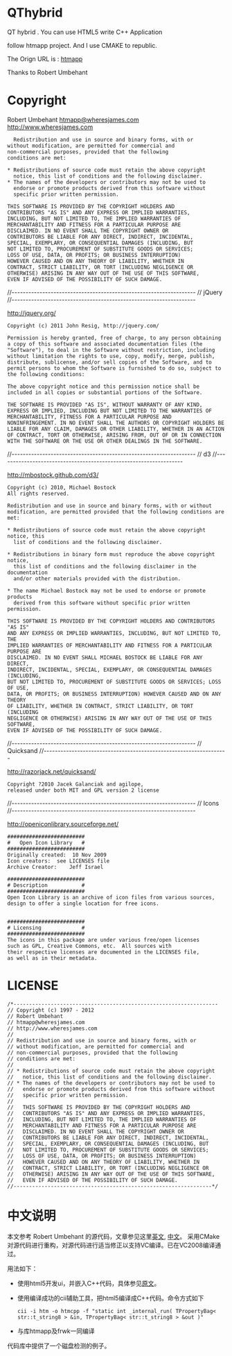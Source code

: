 QThybrid
========

QT hybrid . You can use HTML5 write C++ Application 

follow htmapp project. And I use CMAKE to republic.

The Orign URL is : [htmapp](http://code.google.com/p/htmapp/)

Thanks to Robert Umbehant

Copyright
=========

Robert Umbehant
	htmapp@wheresjames.com
	http://www.wheresjames.com
	
	  Redistribution and use in source and binary forms, with or
	without modification, are permitted for commercial and
	non-commercial purposes, provided that the following
	conditions are met:

	* Redistributions of source code must retain the above copyright
	  notice, this list of conditions and the following disclaimer.
	* The names of the developers or contributors may not be used to
	  endorse or promote products derived from this software without
	  specific prior written permission.

	THIS SOFTWARE IS PROVIDED BY THE COPYRIGHT HOLDERS AND
	CONTRIBUTORS "AS IS" AND ANY EXPRESS OR IMPLIED WARRANTIES,
	INCLUDING, BUT NOT LIMITED TO, THE IMPLIED WARRANTIES OF
	MERCHANTABILITY AND FITNESS FOR A PARTICULAR PURPOSE ARE
	DISCLAIMED. IN NO EVENT SHALL THE COPYRIGHT OWNER OR
	CONTRIBUTORS BE LIABLE FOR ANY DIRECT, INDIRECT, INCIDENTAL,
	SPECIAL, EXEMPLARY, OR CONSEQUENTIAL DAMAGES (INCLUDING, BUT
	NOT LIMITED TO, PROCUREMENT OF SUBSTITUTE GOODS OR SERVICES;
	LOSS OF USE, DATA, OR PROFITS; OR BUSINESS INTERRUPTION)
	HOWEVER CAUSED AND ON ANY THEORY OF LIABILITY, WHETHER IN
	CONTRACT, STRICT LIABILITY, OR TORT (INCLUDING NEGLIGENCE OR
	OTHERWISE) ARISING IN ANY WAY OUT OF THE USE OF THIS SOFTWARE,
	EVEN IF ADVISED OF THE POSSIBILITY OF SUCH DAMAGE.
	
//------------------------------------------------------------------
// jQuery
//------------------------------------------------------------------

http://jquery.org/

	Copyright (c) 2011 John Resig, http://jquery.com/

	Permission is hereby granted, free of charge, to any person obtaining
	a copy of this software and associated documentation files (the
	"Software"), to deal in the Software without restriction, including
	without limitation the rights to use, copy, modify, merge, publish,
	distribute, sublicense, and/or sell copies of the Software, and to
	permit persons to whom the Software is furnished to do so, subject to
	the following conditions:

	The above copyright notice and this permission notice shall be
	included in all copies or substantial portions of the Software.

	THE SOFTWARE IS PROVIDED "AS IS", WITHOUT WARRANTY OF ANY KIND,
	EXPRESS OR IMPLIED, INCLUDING BUT NOT LIMITED TO THE WARRANTIES OF
	MERCHANTABILITY, FITNESS FOR A PARTICULAR PURPOSE AND
	NONINFRINGEMENT. IN NO EVENT SHALL THE AUTHORS OR COPYRIGHT HOLDERS BE
	LIABLE FOR ANY CLAIM, DAMAGES OR OTHER LIABILITY, WHETHER IN AN ACTION
	OF CONTRACT, TORT OR OTHERWISE, ARISING FROM, OUT OF OR IN CONNECTION
	WITH THE SOFTWARE OR THE USE OR OTHER DEALINGS IN THE SOFTWARE.

//------------------------------------------------------------------
// d3
//------------------------------------------------------------------

http://mbostock.github.com/d3/

	Copyright (c) 2010, Michael Bostock
	All rights reserved.

	Redistribution and use in source and binary forms, with or without
	modification, are permitted provided that the following conditions are met:

	* Redistributions of source code must retain the above copyright notice, this
	  list of conditions and the following disclaimer.

	* Redistributions in binary form must reproduce the above copyright notice,
	  this list of conditions and the following disclaimer in the documentation
	  and/or other materials provided with the distribution.

	* The name Michael Bostock may not be used to endorse or promote products
	  derived from this software without specific prior written permission.

	THIS SOFTWARE IS PROVIDED BY THE COPYRIGHT HOLDERS AND CONTRIBUTORS "AS IS"
	AND ANY EXPRESS OR IMPLIED WARRANTIES, INCLUDING, BUT NOT LIMITED TO, THE
	IMPLIED WARRANTIES OF MERCHANTABILITY AND FITNESS FOR A PARTICULAR PURPOSE ARE
	DISCLAIMED. IN NO EVENT SHALL MICHAEL BOSTOCK BE LIABLE FOR ANY DIRECT,
	INDIRECT, INCIDENTAL, SPECIAL, EXEMPLARY, OR CONSEQUENTIAL DAMAGES (INCLUDING,
	BUT NOT LIMITED TO, PROCUREMENT OF SUBSTITUTE GOODS OR SERVICES; LOSS OF USE,
	DATA, OR PROFITS; OR BUSINESS INTERRUPTION) HOWEVER CAUSED AND ON ANY THEORY
	OF LIABILITY, WHETHER IN CONTRACT, STRICT LIABILITY, OR TORT (INCLUDING
	NEGLIGENCE OR OTHERWISE) ARISING IN ANY WAY OUT OF THE USE OF THIS SOFTWARE,
	EVEN IF ADVISED OF THE POSSIBILITY OF SUCH DAMAGE.

//------------------------------------------------------------------
// Quicksand
//------------------------------------------------------------------

http://razorjack.net/quicksand/

	Copyright ?2010 Jacek Galanciak and agilope, 
	released under both MIT and GPL version 2 license

//------------------------------------------------------------------
// Icons
//------------------------------------------------------------------

http://openiconlibrary.sourceforge.net/

	#########################
	#   Open Icon Library   #
	#########################
	Originally created:  10 Nov 2009
	Icon creators:	see LICENSES file
	Archive Creator:	Jeff Israel
	
	#########################
	# Description           #
	#########################
	Open Icon Library is an archive of icon files from various sources, 
	design to offer a single location for free icons. 
	
	
	#########################
	# Licensing             #
	#########################
	The icons in this package are under various free/open licenses 
	such as GPL, Creative Commons, etc.  All sources with 
	their respective licenses are documented in the LICENSES file, 
	as well as in their metadata. 

LICENSE
=======

	/*------------------------------------------------------------------
	// Copyright (c) 1997 - 2012
	// Robert Umbehant
	// htmapp@wheresjames.com
	// http://www.wheresjames.com
	//
	// Redistribution and use in source and binary forms, with or
	// without modification, are permitted for commercial and
	// non-commercial purposes, provided that the following
	// conditions are met:
	//
	// * Redistributions of source code must retain the above copyright
	//   notice, this list of conditions and the following disclaimer.
	// * The names of the developers or contributors may not be used to
	//   endorse or promote products derived from this software without
	//   specific prior written permission.
	//
	//   THIS SOFTWARE IS PROVIDED BY THE COPYRIGHT HOLDERS AND
	//   CONTRIBUTORS "AS IS" AND ANY EXPRESS OR IMPLIED WARRANTIES,
	//   INCLUDING, BUT NOT LIMITED TO, THE IMPLIED WARRANTIES OF
	//   MERCHANTABILITY AND FITNESS FOR A PARTICULAR PURPOSE ARE
	//   DISCLAIMED. IN NO EVENT SHALL THE COPYRIGHT OWNER OR
	//   CONTRIBUTORS BE LIABLE FOR ANY DIRECT, INDIRECT, INCIDENTAL,
	//   SPECIAL, EXEMPLARY, OR CONSEQUENTIAL DAMAGES (INCLUDING, BUT
	//   NOT LIMITED TO, PROCUREMENT OF SUBSTITUTE GOODS OR SERVICES;
	//   LOSS OF USE, DATA, OR PROFITS; OR BUSINESS INTERRUPTION)
	//   HOWEVER CAUSED AND ON ANY THEORY OF LIABILITY, WHETHER IN
	//   CONTRACT, STRICT LIABILITY, OR TORT (INCLUDING NEGLIGENCE OR
	//   OTHERWISE) ARISING IN ANY WAY OUT OF THE USE OF THIS SOFTWARE,
	//   EVEN IF ADVISED OF THE POSSIBILITY OF SUCH DAMAGE.
	//----------------------------------------------------------------*/

中文说明
=======

本文参考 Robert Umbehant 的源代码，文章参见这里[英文](http://www.codeproject.com/Articles/336018/Building-C-Applications-with-HTML5), [中文](http://scriptogr.am/bee/post/building-c-applications-with-html5)。 采用CMake对源代码进行重构，对源代码进行适当修正以支持VC编译。已在VC2008编译通过。

用法如下：

- 使用html5开发ui，并嵌入C++代码，具体参见[原文](http://www.codeproject.com/Articles/336018/Building-C-Applications-with-HTML5)。
- 使用编译成功的cii辅助工具，把html5编译成C++代码。命令方式如下

	`cii -i htm -o htmcpp -f "static int _internal_run( TPropertyBag< str::t_string8 > &in, TPropertyBag< str::t_string8 > &out )"`

- 与库htmapp及frwk一同编译

代码库中提供了一个磁盘检测的例子。
